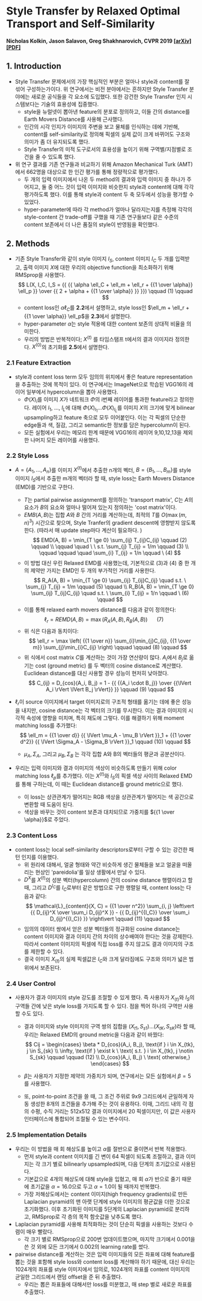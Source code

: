 # Style Transfer by Relaxed Optimal Transport and Self-Similarity

#### Nicholas Kolkin, Jason Salavon, Greg Shakhnarovich, CVPR 2019  [[arXiv]](https://arxiv.org/abs/1904.12785) [[PDF]](https://arxiv.org/pdf/1904.12785.pdf)


## 1. Introduction

- Style Transfer 문제에서의 가장 핵심적인 부분은 얼마나 style과 content를 잘 섞어 구성하는가이다. 위 연구에서는 비전 분야에서는 흔하지만 Style Transfer 분야에는 새로운 공식들을 각 요소에 도입했다. 또한 강건한 Style Transfer 인지 시스템보다는 기술의 효용성에 집중했다. 
  - style을 뉴럴넷이 뽑아낸 feature의 분포로 정의하고, 이들 간의 distance를 Earth Movers Distance를 사용해 근사했다. 
  - 인간의 시각 인지가 이미지의 주변을 보고 물체를 인식하는 데에 기반해, content를 self-similarity로 정의해 픽셀의 실제 값이 크게 바뀌어도 구조와 의미가 좀 더 유지되도록 했다. 
  - Style Transfer의 미적 도구로서의 효용성을 높이기 위해 구역별/지점별로 조건을 줄 수 있도록 했다. 
- 위 연구 결과를 기존 연구들과 비교하기 위해 Amazon Mechanical Turk (AMT) 에서 662명을 대상으로 한 인간 평가를 통해 정량적으로 평가했다. 
  - 두 개의 입력 이미지에서 나온 두 method의 결과와 입력 이미지 중 하나가 주어지고, 둘 중 어느 것이 입력 이미지와 비슷한지 style과 content에 대해 각각 평가하도록 했다. 이를 통해 style과 content 두 축 모두에서 성능을 평가할 수 있었다. 
  - hyper-parameter에 따라 각 method가 얼마나 달라지는지를 측정해 각각의 style-content 간 trade-off를 구했을 때 기존 연구들보다 같은 수준의 content 보존에서 더 나은 품질의 style이 반영됨을 확인했다. 


## 2. Methods

- 기존 Style Transfer와 같이 style 이미지 $I_S$, content 이미지 $I_C$ 두 개를 입력받고, 출력 이미지 $X$에 대한 우리의 objective function을 최소화하기 위해 RMSprop을 사용했다.
  $$
  L(X, I_C, I_S = {{ 
    {{ \alpha \ell_C + \ell_m + \ell_r + {{1 \over \alpha}} \ell_p }} 
    \over 
    {{ 2 + \alpha + {{1 \over \alpha}} }} }}) \qquad (1) \qquad
  $$ 
  - content loss인 $\alpha \ell_C$를 **2.2**에서 설명하고, style loss인 $\ell_m + \ell_r + {{1 \over \alpha}} \ell_p$을 **2.3**에서 설명한다. 
  - hyper-parameter $\alpha$는 style 적용에 대한 content 보존의 상대적 비율을 의미한다. 
  - 우리의 방법은 반복적이다; $X^{{(t)}}$ 를 타임스탬프 t에서의 결과 이미지라 정의한다. $X^{{(0)}}$의 초기화를 **2.5**에서 설명한다. 

### 2.1 Feature Extraction

- style과 content loss term 모두 임의의 위치에서 좋은 feature representation을 추출하는 것에 목적이 있다. 이 연구에서는 ImageNet으로 학습된 VGG16의 레이어 일부에서 hypercolumn을 뽑아 사용했다. 
  - $\Phi(X)_i$를 이미지 $X$가 네트워크 $\Phi$의 i번째 레이어를 통과한 feature라고 정의한다. 레이어 $l_1$, ..., $l_L$에 대해 $\Phi(X)_{{l_1}}$...$\Phi(X)_{{l_L}}$를 이미지 $X$의 크기에 맞게 bilinear upsampling하고 feature 축으로 모두 이어붙인다. 이는 각 픽셀의 단순한 edge들과 색, 질감, 그리고 semantic한 정보를 담은 hypercolumn이 된다. 
  - 모든 실험에서 우리는 메모리 한계 때문에 VGG16의 레이어 9,10,12,13을 제외한 나머지 모든 레이어를 사용했다. 

### 2.2 Style Loss

- $A = \{A_1,...,A_n\}$를 이미지 $X^{{(t)}}$에서 추출한 n개의 벡터, $B = \{B_1,...,B_m\}$를 style 이미지 $I_S$에서 추출한 m개의 벡터라 할 때, style loss는 Earth Movers Distance (EMD)를 기반으로 구한다. 
  - $T$는 partial pairwise assignment를 정의하는 'transport matrix', $C$는 $A$의 요소가 $B$의 요소와 얼마나 떨어져 있는지 정의하는 'cost matrix'이다. 
  - $EMB(A, B)$는 집합 $A$와 $B$ 간의 거리를 계산하는데, 최적의 $T$를 $O(\max(m, n)^3)$ 시간으로 찾으며, Style Tranfer의 gradient descent에 영향받지 않도록 한다. (따라서 매 update step마다 계산이 필요하다. )
  $$
  EMD(A, B) = \min_{T \ge 0} \sum_{ij} T_{ij}C_{ij} \qquad (2) \qquad \\
  \qquad \quad \ \ s.t. \sum_{j} T_{ij} = 1/m \qquad (3) \\
  \qquad \qquad \quad \sum_{i} T_{ij} = 1/n \qquad \ (4)
  $$
  - 이 방법 대신 우린 Relaxed EMD를 사용했는데, 기본적으로 (3)과 (4) 중 한 개의 제약만 가지는 EMD인 두 개의 부가적인 거리를 사용한다. 
  $$
  R_A(A, B) = \min_{T \ge 0} \sum_{ij} T_{ij}C_{ij} \quad 
  s.t. \ \sum_{j} T_{ij} = 1/m \qquad (5) \qquad \\
  R_B(A, B) = \min_{T \ge 0} \sum_{ij} T_{ij}C_{ij} \quad 
  s.t. \ \sum_{i} T_{ij} = 1/n \qquad \ (6) \qquad
  $$
  - 이를 통해 relaxed earth movers distance를 다음과 같이 정의한다:
  $$
  \ell_r = REMD(A, B) = \max(R_A(A, B), R_B(A, B)) \quad \ \ (7) \qquad
  $$
  - 위 식은 다음과 동치이다:
  $$
  \ell_r = \max \left( {{1 \over n}} \sum_{i}\min_{j}C_{ij}, 
                      {{1 \over m}} \sum_{j}\min_{i}C_{ij} \right) \qquad \qquad (8) \qquad
  $$  
  - 위 식에서 cost matrix $C$를 계산하는 것이 가장 연산량이 많다. $A_i$에서 $B_j$로 옮기는 cost (ground metric) 를 두 벡터의 cosine distance로 계산했다. Euclidean distance를 대신 사용할 경우 성능이 현저히 낮아졌다. 
  $$
  C_{ij} = D_{cos}(A_i, B_j) = 1 - {{ {{A_i \cdot B_j}} 
  \over {{\lVert A_i \rVert \lVert B_j \rVert}} }} \qquad (9) \qquad
  $$

- $\ell_r$이 source 이미지에서 target 이미지로의 구조적 형태를 옮기는 데에 좋은 성능을 내지만, cosine distance는 각 벡터의 크기를 무시한다. 이는 결과 이미지의 시각적 속성에 영향을 미치며, 특히 채도에 그렇다. 이를 해결하기 위해 moment matching loss를 추가했다:
  $$
  \ell_m = {{1 \over d}} {{ \lVert \mu_A - \mu_B \rVert }}_1
       + {{1 \over d^2}} {{ \lVert \Sigma_A - \Sigma_B \rVert }}_1 \qquad (10) \qquad
  $$
  - $\mu_A, \Sigma_A$, 그리고 $\mu_B, \Sigma_B$ 는 각각 집합 A와 B의 벡터들의 평균과 공분산이다. 

- 우리는 입력 이미지와 결과 이미지의 색상이 비슷하도록 만들기 위해 color matching loss $\ell_p$를 추가했다. 이는 $X^{{(t)}}$와 $I_S$의 픽셀 색상 사이의 Relaxed EMD를 통해 구하는데, 이 때는 Euclidean distance를 ground metric으로 했다. 
  - 이 loss는 상관관계가 떨어지는 RGB 색상을 상관관계가 떨어지는 색 공간으로 변환할 때 도움이 된다. 
  - 색상을 바꾸는 것이 content 보존과 대치되므로 가중치를 ${{1 \over \alpha}}$로 주었다.

### 2.3 Content Loss

- content loss는 local self-similarity descriptors로부터 구할 수 있는 강건한 패턴 인지를 이용했다. 
  - 위 원리에 대해서, 얼굴 형태와 약간 비슷하게 생긴 물체들을 보고 얼굴을 떠올리는 현상인 'pareidolia'를 일상 생활에서 만날 수 있다. 
  - $D^X$를 $X^{{(t)}}$의 성분 벡터(hypercolumn) 간의 cosine distance 행렬이라고 할 때, 그리고 $D^{{I_C}}$를 $I_C$로부터 같은 방법으로 구한 행렬일 때, content loss는 다음과 같다:
  $$
  \mathcal{L}_{content}(X, C) = {{1 \over n^2}} \sum_{i, j} 
  \left\vert {{ D_{ij}^X \over \sum_i D_{ij}^X }} - 
             {{ D_{ij}^{{I_C}} \over \sum_i D_{ij}^{{I_C}} }} \right\vert \qquad (11) \qquad
  $$
  - 임의의 데이터 쌍에서 얻은 성분 벡터들의 정규화된 cosine distance는 content 이미지와 결과 이미지 간의 차이의 상수배여야 한다는 것을 강제한다. 따라서 content 이미지의 픽셀에 직접 loss를 주지 않고도 결과 이미지의 구조를 제한할 수 있다. 
  - 결국 이미지 $X_{{(t)}}$의 실제 픽셀값은 $I_C$와 크게 달라짐에도 구조와 의미가 넓은 범위에서 보존된다. 

### 2.4 User Control

- 사용자가 결과 이미지의 style 강도를 조절할 수 있게 했다. 즉 사용자가 $X_{{(t)}}$와 $I_S$의 구역들 간에 낮은 style loss를 가지도록 할 수 있다. 점을 찍어 하나의 구역만 사용할 수도 있다. 
  - 결과 이미지와 style 이미지의 구역 쌍의 집합을 $(X_{t1}, S_{s1})...(X_{tK}, S_{sK})$라 할 때, 우리는 Relaxed EMD의 ground metric을 다음과 같이 바꿨다:
  $$
  Cij = 
  \begin{cases}
  \beta * D_{cos}(A_i, B_j), \text{if } i \in X_{tk}, j \in S_{sk} \\
  \infty, \text{if } \exist k \ \text{ s.t. } i \in X_{tk}, j \notin S_{sk} \qquad \qquad (12) \\
  D_{cos}(A_i, B_j) \ \text{ otherwise,}
  \end{cases}
  $$

  - $\beta$는 사용자가 지정한 제약의 가중치가 되며, 연구에서는 모든 실험에서 $\beta = 5$를 사용했다. 
  - 또, point-to-point 조건을 쓸 때, 그 조건 주위로 9x9 그리드에서 균일하게 자동 생성한 8개의 조건들을 추가해 주는 것이 유용하다. 이때, 그리드 내의 각 점의 수평, 수직 거리는 512x512 결과 이미지에서 20 픽셀이지만, 이 값은 사용자 인터페이스에 통합되어 조절될 수 있는 변수이다. 

### 2.5 Implementation Details

- 우리는 이 방법을 매 회 해상도를 높이고 $\alpha$를 절반으로 줄이면서 반복 적용했다. 
  - 먼저 style과 content 이미지를 긴 변이 64 픽셀이 되도록 조절하고, 결과 이미지는 각 크기 별로 bilinearly upsampled되며, 다음 단계의 초기값으로 사용된다. 
  - 기본값으로 4개의 해상도에 대해 style을 입혔고, 매 회 $\alpha$가 반으로 줄기 때문에 초기값을 $\alpha=16.0$으로 두고 $\alpha=1.0$이 될 때까지 반복했다. 
  - 가장 저해상도에서는 content 이미지(high frequency gradients)로 만든 Laplacian pyramid의 맨 아랫 단계에 style 이미지의 평균값을 더한 것으로 초기화했다. 이후 초기화된 이미지를 5단계의 Laplacian pyramid로 분리하고, RMSprop로 각 층의 목적 함숫값을 낮추도록 했다. 
- Laplacian pyramid를 사용해 최적화하는 것이 단순히 픽셀을 사용하는 것보다 수렴이 매우 빨랐다. 
  - 각 크기 별로 RMSprop으로 200번 업데이트했으며, 마지막 크기에서 0.001을 쓴 것 외에 모든 크기에서 0.002의 learning rate를 썼다. 
- pairwise distance를 계산하는 것은 입력 이미지들의 모든 좌표에 대해 feature를 뽑는 것을 포함해 style loss와 content loss를 계산해야 하기 때문에, 대신 우리는 1024개의 좌표를 style 이미지에서 임의로, 1024개의 좌표를 content 이미지의 균일한 그리드에서 랜덤 offset을 준 뒤 추출했다. 
  - 우리는 뽑은 좌표들에 대해서만 loss를 미분했고, 매 step 별로 새로운 좌표를 추출했다. 